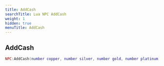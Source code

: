 ```yaml
---
title: AddCash
searchTitle: Lua NPC AddCash
weight: 1
hidden: true
menuTitle: AddCash
---
```

## AddCash
```lua
NPC:AddCash(number copper, number silver, number gold, number platinum); -- void
```